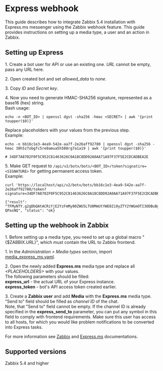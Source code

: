 # Express webhook

This guide describes how to integrate Zabbix 5.4 installation with Express.ms messenger using the Zabbix webhook feature. This guide provides instructions on setting up a media type, a user and an action in Zabbix.<br>

## Setting up Express
1\. Create a bot user for API or use an existing one. *URL* cannot be empty, pass any URL here.<br>

2\. Open created bot and set *allowed_data* to *none*.<br>

3\. Copy *ID* and *Secret key*.

4\. Now you need to generate HMAC-SHA256 signature, represented as a base16 (hex) string.<br>
Bash usage:
```
echo -n <BOT_ID> | openssl dgst -sha256 -hmac <SECRET> | awk '{print toupper($0)}'
```
Replace placeholders with your values from the previous step.<br>
Example:
```
echo -n bb16c1e3-4ea9-542e-aa7f-2e26aff92780 | openssl dgst -sha256 -hmac 38h5z7obgfc5re0amua5h588rg7a1a19 | awk '{print toupper($0)}'

# 34DF7A8702F0F5C952C81463626C0A18C8DD92A0AA71A97F37F5E2CDCADBEA2E
```

5\. Make GET request to `/api/v2/botx/bots/<BOT_ID>/token?signatire=<SIGNATURE>` for getting permanent access token.<br>
Example:<br>
```
curl 'https://localhost/api/v2/botx/bots/bb16c1e3-4ea9-542e-aa7f-2e26aff92780/token?signature=34DF7A8702F0F5C952C81463626C0A18C8DD92A0AA71A97F37F5E2CDCADBEA2E'

{"result": "TFMyNTY.g2gDbQAtACRiYjE2YzFmMy00ZWU5LTU0MmUtYWE0Zi0yZTY2YWGmOTI3ODBuBgDlhs73eAFiAAFRgA.o3LIGvKLjmuZ6Ja_dT7YeNEV71r6xgZYh8g8-QPasNQ", "status": "ok}
```

## Setting up the webhook in Zabbix
1\. Before setting up a media type, you need to set up a global macro "{$ZABBIX.URL}", which must contain the URL to Zabbix frontend.

1\. In the *Administration > Media types* section, import [media_express_ms.yaml](media_express_ms.yaml).

2\. Open the newly added **Express.ms** media type and replace all *&lt;PLACEHOLDERS&gt;* with your values.<br>
The following parameters should be filled:<br>
**express_url** - the actual URL of your Express instance.<br>
**express_token** - bot's API access token created earlier.<br>

3\. Create a **Zabbix user** and add **Media** with the **Express.ms** media type.
"Send to" field should be filled as *channel ID* of the chat.<br>
Note, that "Send to" field cannot be empty. If the channel ID is already specified in the **express_send_to** parameter, you can put any symbol in this field to comply with frontend requirements.
Make sure this user has access to all hosts, for which you would like problem notifications to be converted into Express tasks.

For more information see [Zabbix](https://www.zabbix.com/documentation/6.0/manual/config/notifications) and [Express.ms](https://express.ms/docs) documentations.

## Supported versions
Zabbix 5.4 and higher
